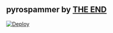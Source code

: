 ## pyrospammer by [THE END](t.me/THE_END_NETWORK)

[![Deploy](https://www.herokucdn.com/deploy/button.svg)](https://heroku.com/deploy?template=https://github.com/timeisnotwaiting/pyrospammer)
